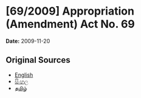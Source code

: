 # [69/2009] Appropriation (Amendment) Act No. 69

**Date:** 2009-11-20

## Original Sources

- [English](https://documents.gov.lk/view/acts/2009/11/69-2009_E.pdf)
- [සිංහල](https://documents.gov.lk/view/acts/2009/11/69-2009_S.pdf)
- [தமிழ்](https://documents.gov.lk/view/acts/2009/11/69-2009_T.pdf)
